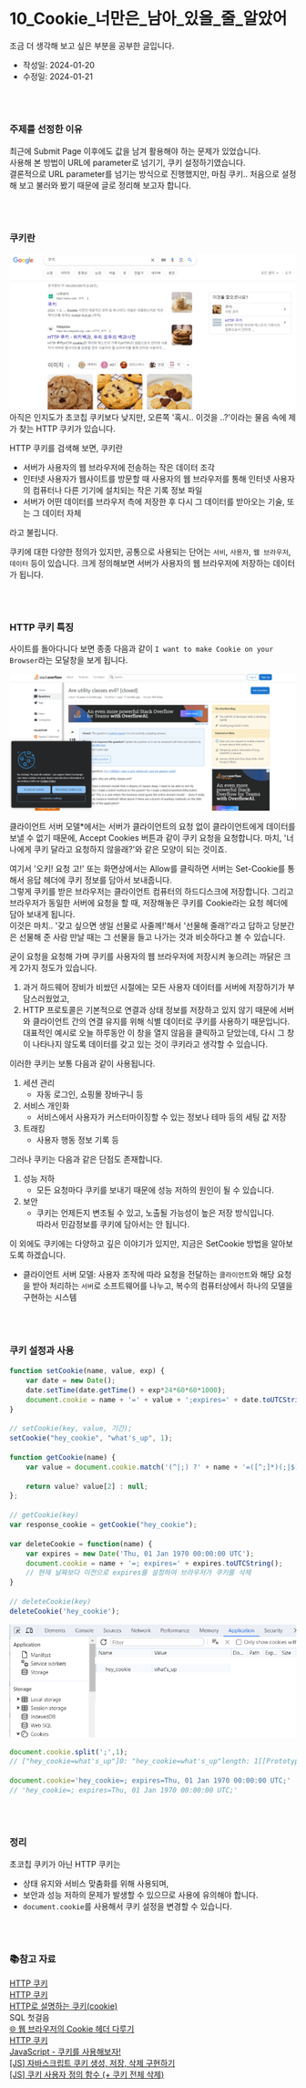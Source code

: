 # 10_Cookie_너만은_남아_있을_줄_알았어
조금 더 생각해 보고 싶은 부분을 공부한 글입니다.

- 작성일: 2024-01-20
- 수정일: 2024-01-21

<br/>



#
### 주제를 선정한 이유
최근에 Submit Page 이후에도 값을 남겨 활용해야 하는 문제가 있었습니다.  
사용해 본 방법이 URL에 parameter로 넘기기, 쿠키 설정하기였습니다.  
결론적으로 URL parameter를 넘기는 방식으로 진행했지만, 마침 쿠키.. 처음으로 설정해 보고 불러와 봤기 때문에 글로 정리해 보고자 합니다.

<br/>



#
### 쿠키란
![search_for_cookie_on_google](./images/10/search_for_cookie_on_google.png)
아직은 인지도가 초코칩 쿠키보다 낮지만, 오른쪽 '혹시.. 이것을 ..?'이라는 물음 속에 제가 찾는 HTTP 쿠키가 있습니다.  

HTTP 쿠키를 검색해 보면, 쿠키란

- 서버가 사용자의 웹 브라우저에 전송하는 작은 데이터 조각
- 인터넷 사용자가 웹사이트를 방문할 때 사용자의 웹 브라우저를 통해 인터넷 사용자의 컴퓨터나 다른 기기에 설치되는 작은 기록 정보 파일
- 서버가 어떤 데이터를 브라우저 측에 저장한 후 다시 그 데이터를 받아오는 기술, 또는 그 데이터 자체

라고 불립니다.

쿠키에 대한 다양한 정의가 있지만, 공통으로 사용되는 단어는 `서비`, `사용자`, `웹 브라우저`, `데이터` 등이 있습니다. 크게 정의해보면 서버가 사용자의 웹 브라우저에 저장하는 데이터가 됩니다.  

<br/>



#
### HTTP 쿠키 특징
사이트를 돌아다니다 보면 종종 다음과 같이 `I want to make Cookie on your Browser`라는 모달창을 보게 됩니다.

![request_cookie_setting](./images/10/request_cookie_setting.png)

클라이언트 서버 모델*에서는 서버가 클라이언트의 요청 없이 클라이언트에게 데이터를 보낼 수 없기 때문에, Accept Cookies 버튼과 같이 쿠키 요청을 요청합니다. 마치, '너 나에게 쿠키 달라고 요청하지 않을래?'와 같은 모양이 되는 것이죠.  

여기서 '오키! 요청 고!' 또는 화면상에서는 Allow를 클릭하면 서버는 Set-Cookie를 통해서 응답 헤더에 쿠키 정보를 담아서 보내줍니다.  
그렇게 쿠키를 받은 브라우저는 클라이언트 컴퓨터의 하드디스크에 저장합니다. 그리고 브라우저가 동일한 서버에 요청을 할 때, 저장해놓은 쿠키를 Cookie라는 요청 헤더에 담아 보내게 됩니다.  
이것은 마치.. '갖고 싶으면 생일 선물로 사줄께!'해서 '선물해 줄래?'라고 답하고 당분간은 선물해 준 사람 만날 때는 그 선물을 들고 나가는 것과 비슷하다고 볼 수 있습니다.  

굳이 요청을 요청해 가며 쿠키를 사용자의 웹 브라우저에 저장시켜 놓으려는 까닭은 크게 2가지 정도가 있습니다.
1. 과거 하드웨어 장비가 비쌌던 시절에는 모든 사용자 데이터를 서버에 저장하기가 부담스러웠었고, 
2. HTTP 프로토콜은 기본적으로 연결과 상태 정보를 저장하고 있지 않기 때문에 서버와 클라이언트 간의 연결 유지를 위해 식별 데이터로 쿠키를 사용하기 때문입니다.  
대표적인 예시로 오늘 하루동안 이 창을 열지 않음을 클릭하고 닫았는데, 다시 그 창이 나타나지 않도록 데이터를 갖고 있는 것이 쿠키라고 생각할 수 있습니다.

이러한 쿠키는 보통 다음과 같이 사용됩니다.
1. 세션 관리
    - 자동 로그인, 쇼핑몰 장바구니 등
2. 서비스 개인화
    - 서비스에서 사용자가 커스터마이징할 수 있는 정보나 테마 등의 세팅 값 저장
3. 트래킹
    - 사용자 행동 정보 기록 등

그러나 쿠키는 다음과 같은 단점도 존재합니다.
1. 성능 저하
    - 모든 요청마다 쿠키를 보내기 때문에 성능 저하의 원인이 될 수 있습니다.
2. 보안
    - 쿠키는 언제든지 변조될 수 있고, 노출될 가능성이 높은 저장 방식입니다.  
    따라서 민감정보를 쿠키에 담아서는 안 됩니다.

이 외에도 쿠키에는 다양하고 깊은 이야기가 있지만, 지금은 SetCookie 방법을 알아보도록 하겠습니다.

* 클라이언트 서버 모델: 사용자 조작에 따라 요청을 전달하는 `클라이언트`와 해당 요청을 받아 처리하는 `서버`로 소프트웨어를 나누고, 복수의 컴퓨터상에서 하나의 모델을 구현하는 시스템

<br/>



#
### 쿠키 설정과 사용
```javascript
function setCookie(name, value, exp) {
	var date = new Date();
	date.setTime(date.getTime() + exp*24*60*60*1000);
	document.cookie = name + '=' + value + ';expires=' + date.toUTCString() + ';path=/';
}

// setCookie(key, value, 기간);
setCookie("hey_cookie", "what's_up", 1);

function getCookie(name) {
	var value = document.cookie.match('(^|;) ?' + name + '=([^;]*)(;|$)');
    
	return value? value[2] : null;
};

// getCookie(key)
var response_cookie = getCookie("hey_cookie");

var deleteCookie = function(name) {
    var expires = new Date('Thu, 01 Jan 1970 00:00:00 UTC');
    document.cookie = name + '=; expires=' + expires.toUTCString();
    // 현재 날짜보다 이전으로 expires를 설정하여 브라우저가 쿠키를 삭제
}

// deleteCookie(key)
deleteCookie('hey_cookie');

```

![application_storage_cookies](./images/10/application_storage_cookies.png)

```javascript
document.cookie.split(';',1);
// ["hey_cookie=what's_up"]0: "hey_cookie=what's_up"length: 1[[Prototype]]: Array(0)

document.cookie='hey_cookie=; expires=Thu, 01 Jan 1970 00:00:00 UTC;'
// 'hey_cookie=; expires=Thu, 01 Jan 1970 00:00:00 UTC;'

```

<br/>



#
### 정리
초코칩 쿠키가 아닌 HTTP 쿠키는
- 상태 유지와 서비스 맞춤화를 위해 사용되며,
- 보안과 성능 저하의 문제가 발생할 수 있으므로 사용에 유의해야 합니다.
- `document.cookie`를 사용해서 쿠키 설정을 변경할 수 있습니다.

<br/>



#
### 📚참고 자료
[HTTP 쿠키](https://developer.mozilla.org/ko/docs/Web/HTTP/Cookies)  
[HTTP 쿠키](https://ko.wikipedia.org/wiki/HTTP_%EC%BF%A0%ED%82%A4)  
[HTTP로 설명하는 쿠키(cookie)](https://www.daleseo.com/http-cookies/)  
SQL 첫걸음  
[🌐 웹 브라우저의 Cookie 헤더 다루기](https://inpa.tistory.com/entry/HTTP-%F0%9F%8C%90-%EC%9B%B9-%EB%B8%8C%EB%9D%BC%EC%9A%B0%EC%A0%80%EC%9D%98-%EC%BF%A0%ED%82%A4-%EA%B0%9C%EB%85%90-Cookie-%ED%97%A4%EB%8D%94-%EB%8B%A4%EB%A3%A8%EA%B8%B0)  
[HTTP 쿠키](https://velog.io/@junsikchoi/HTTP-%EC%BF%A0%ED%82%A4)  
[JavaScript - 쿠키를 사용해보자!](https://kihyeoksong.tistory.com/101)  
[[JS] 자바스크립트 쿠키 생성, 저장, 삭제 구현하기](https://kingofbackend.tistory.com/162#google_vignette)  
[[JS] 쿠키 사용자 정의 함수 (+ 쿠키 전체 삭제)](https://velog.io/@dpdnjs402/p43h1lup)  
